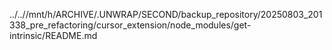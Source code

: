 ../..//mnt/h/ARCHIVE/.UNWRAP/SECOND/backup_repository/20250803_201338_pre_refactoring/cursor_extension/node_modules/get-intrinsic/README.md